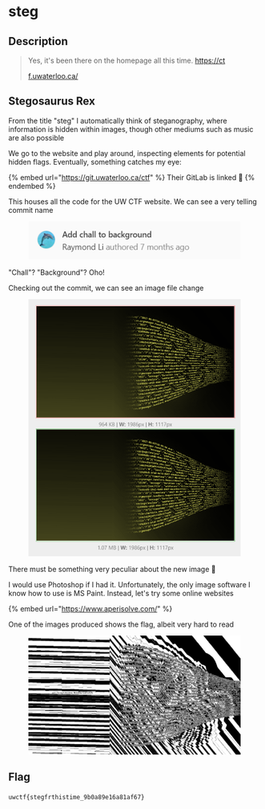 # steg

## Description

> Yes, it's been there on the homepage all this time. [https://ct](https://ctf.uwaterloo.ca/)
>
>
>
> [f.uwaterloo.ca/](https://ctf.uwaterloo.ca/)

## Stegosaurus Rex

From the title "steg" I automatically think of steganography, where information is hidden within images, though other mediums such as music are also possible

We go to the website and play around, inspecting elements for potential hidden flags. Eventually, something catches my eye:

{% embed url="https://git.uwaterloo.ca/ctf" %}
Their GitLab is linked :eyes:
{% endembed %}

This houses all the code for the UW CTF website. We can see a very telling commit name

<figure><img src="../../.gitbook/assets/image (3).png" alt=""><figcaption></figcaption></figure>

"Chall"? "Background"? Oho!

Checking out the commit, we can see an image file change

<figure><img src="../../.gitbook/assets/image (1).png" alt=""><figcaption></figcaption></figure>

There must be something very peculiar about the new image :thinking:

I would use Photoshop if I had it. Unfortunately, the only image software I know how to use is MS Paint. Instead, let's try some online websites

{% embed url="https://www.aperisolve.com/" %}

One of the images produced shows the flag, albeit very hard to read

<figure><img src="../../.gitbook/assets/image (6).png" alt=""><figcaption></figcaption></figure>

## Flag

`uwctf{stegfrthistime_9b0a89e16a81af67}`

